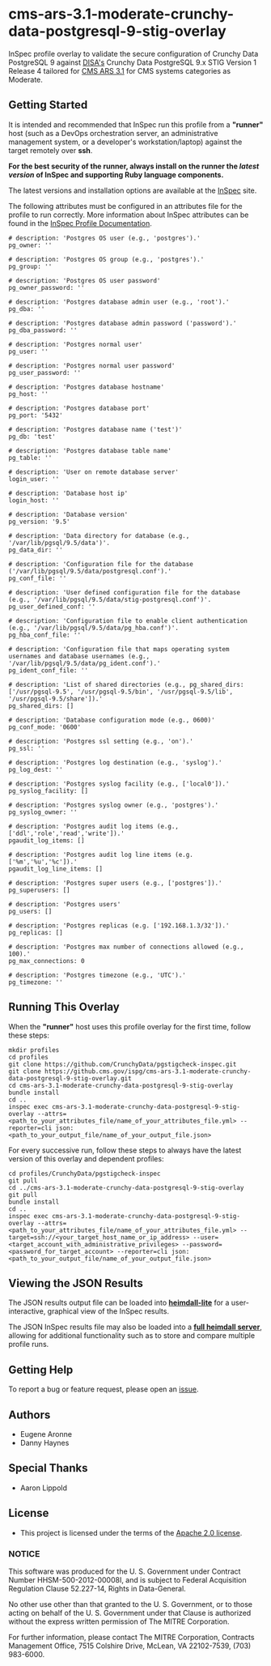 # cms-ars-3.1-moderate-crunchy-data-postgresql-9-stig-overlay

InSpec profile overlay to validate the secure configuration of Crunchy Data PostgreSQL 9 against [DISA's](https://iase.disa.mil/stigs/Pages/index.aspx) Crunchy Data PostgreSQL 9.x STIG Version 1 Release 4 tailored for [CMS ARS 3.1](https://www.cms.gov/Research-Statistics-Data-and-Systems/CMS-Information-Technology/InformationSecurity/Info-Security-Library-Items/ARS-31-Publication.html) for CMS systems categories as Moderate.

## Getting Started

It is intended and recommended that InSpec run this profile from a __"runner"__ host (such as a DevOps orchestration server, an administrative management system, or a developer's workstation/laptop) against the target remotely over __ssh__.

__For the best security of the runner, always install on the runner the _latest version_ of InSpec and supporting Ruby language components.__ 

The latest versions and installation options are available at the [InSpec](http://inspec.io/) site.

The following attributes must be configured in an attributes file for the profile to run correctly. More information about InSpec attributes can be found in the [InSpec Profile Documentation](https://www.inspec.io/docs/reference/profiles/).

```
# description: 'Postgres OS user (e.g., 'postgres').'
pg_owner: ''

# description: 'Postgres OS group (e.g., 'postgres').'
pg_group: ''

# description: 'Postgres OS user password'
pg_owner_password: ''

# description: 'Postgres database admin user (e.g., 'root').'
pg_dba: ''

# description: 'Postgres database admin password ('password').'
pg_dba_password: ''

# description: 'Postgres normal user'
pg_user: ''

# description: 'Postgres normal user password'
pg_user_password: ''

# description: 'Postgres database hostname'
pg_host: ''

# description: 'Postgres database port'
pg_port: '5432'

# description: 'Postgres database name ('test')'
pg_db: 'test'

# description: 'Postgres database table name'
pg_table: ''

# description: 'User on remote database server'
login_user: ''

# description: 'Database host ip'
login_host: ''

# description: 'Database version'
pg_version: '9.5'

# description: 'Data directory for database (e.g., '/var/lib/pgsql/9.5/data')'. 
pg_data_dir: ''

# description: 'Configuration file for the database ('/var/lib/pgsql/9.5/data/postgresql.conf').'
pg_conf_file: ''

# description: 'User defined configuration file for the database (e.g., '/var/lib/pgsql/9.5/data/stig-postgresql.conf')'.
pg_user_defined_conf: ''

# description: 'Configuration file to enable client authentication (e.g., '/var/lib/pgsql/9.5/data/pg_hba.conf')'.
pg_hba_conf_file: ''

# description: 'Configuration file that maps operating system usernames and database usernames (e.g., '/var/lib/pgsql/9.5/data/pg_ident.conf').'
pg_ident_conf_file: ''

# description: 'List of shared directories (e.g., pg_shared_dirs: ['/usr/pgsql-9.5', '/usr/pgsql-9.5/bin', '/usr/pgsql-9.5/lib', '/usr/pgsql-9.5/share']).'
pg_shared_dirs: []

# description: 'Database configuration mode (e.g., 0600)'
pg_conf_mode: '0600'

# description: 'Postgres ssl setting (e.g., 'on').'
pg_ssl: ''

# description: 'Postgres log destination (e.g., 'syslog').'
pg_log_dest: ''

# description: 'Postgres syslog facility (e.g., ['local0']).'
pg_syslog_facility: []

# description: 'Postgres syslog owner (e.g., 'postgres').'
pg_syslog_owner: ''

# description: 'Postgres audit log items (e.g., ['ddl','role','read','write']).'
pgaudit_log_items: []

# description: 'Postgres audit log line items (e.g. ['%m','%u','%c']).'
pgaudit_log_line_items: []

# description: 'Postgres super users (e.g., ['postgres']).'
pg_superusers: []

# description: 'Postgres users'
pg_users: []

# description: 'Postgres replicas (e.g. ['192.168.1.3/32']).'
pg_replicas: []

# description: 'Postgres max number of connections allowed (e.g., 100).'
pg_max_connections: 0

# description: 'Postgres timezone (e.g., 'UTC').'
pg_timezone: ''
```

## Running This Overlay
When the __"runner"__ host uses this profile overlay for the first time, follow these steps: 

```
mkdir profiles
cd profiles
git clone https://github.com/CrunchyData/pgstigcheck-inspec.git
git clone https://github.cms.gov/ispg/cms-ars-3.1-moderate-crunchy-data-postgresql-9-stig-overlay.git
cd cms-ars-3.1-moderate-crunchy-data-postgresql-9-stig-overlay
bundle install
cd ..
inspec exec cms-ars-3.1-moderate-crunchy-data-postgresql-9-stig-overlay --attrs=<path_to_your_attributes_file/name_of_your_attributes_file.yml> --reporter=cli json:<path_to_your_output_file/name_of_your_output_file.json>
```

For every successive run, follow these steps to always have the latest version of this overlay and dependent profiles:

```
cd profiles/CrunchyData/pgstigcheck-inspec
git pull
cd ../cms-ars-3.1-moderate-crunchy-data-postgresql-9-stig-overlay
git pull
bundle install
cd ..
inspec exec cms-ars-3.1-moderate-crunchy-data-postgresql-9-stig-overlay --attrs=<path_to_your_attributes_file/name_of_your_attributes_file.yml> --target=ssh://<your_target_host_name_or_ip_address> --user=<target_account_with_administrative_privileges> --password=<password_for_target_account> --reporter=cli json:<path_to_your_output_file/name_of_your_output_file.json>
```

## Viewing the JSON Results

The JSON results output file can be loaded into __[heimdall-lite](https://mitre.github.io/heimdall-lite/)__ for a user-interactive, graphical view of the InSpec results. 

The JSON InSpec results file may also be loaded into a __[full heimdall server](https://github.com/mitre/heimdall)__, allowing for additional functionality such as to store and compare multiple profile runs.

## Getting Help
To report a bug or feature request, please open an [issue](https://github.cms.gov/ISPG/cms-ars-3.1-moderate-crunchy-data-postgresql-9-stig-overlay/issues/new).

## Authors
* Eugene Aronne
* Danny Haynes

## Special Thanks
* Aaron Lippold

## License
* This project is licensed under the terms of the [Apache 2.0 license](https://www.apache.org/licenses/LICENSE-2.0).

### NOTICE  

This software was produced for the U. S. Government under Contract Number HHSM-500-2012-00008I, and is subject to Federal Acquisition Regulation Clause 52.227-14, Rights in Data-General.  

No other use other than that granted to the U. S. Government, or to those acting on behalf of the U. S. Government under that Clause is authorized without the express written permission of The MITRE Corporation.

For further information, please contact The MITRE Corporation, Contracts Management Office, 7515 Colshire Drive, McLean, VA  22102-7539, (703) 983-6000.
